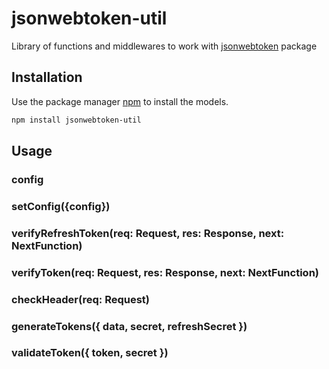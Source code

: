 # jsonwebtoken-util

Library of functions and middlewares to work with [jsonwebtoken](https://www.npmjs.com/package/jsonwebtoken) package

## Installation

Use the package manager [npm](https://www.npmjs.com/) to install the models.

```bash
npm install jsonwebtoken-util
```

## Usage

### config

### setConfig({config})

### verifyRefreshToken(req: Request, res: Response, next: NextFunction)

### verifyToken(req: Request, res: Response, next: NextFunction)

### checkHeader(req: Request)

### generateTokens({ data, secret, refreshSecret })

### validateToken({ token, secret })
